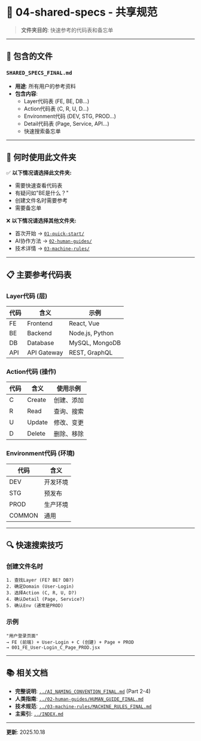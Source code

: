 # 📁 04-shared-specs - 共享规范

> **文件夹目的**: 快速参考的代码表和备忘单

---

## 📄 包含的文件

### `SHARED_SPECS_FINAL.md`
- **用途**: 所有用户的参考资料
- **包含内容**:
  - Layer代码表 (FE, BE, DB...)
  - Action代码表 (C, R, U, D...)
  - Environment代码 (DEV, STG, PROD...)
  - Detail代码表 (Page, Service, API...)
  - 快速搜索备忘单

---

## 🎯 何时使用此文件夹

✅ **以下情况请选择此文件夹:**
- 需要快速查看代码表
- 有疑问如"BE是什么？"
- 创建文件名时需要参考
- 需要备忘单

❌ **以下情况请选择其他文件夹:**
- 首次开始 → [`01-quick-start/`](../01-quick-start/)
- AI协作方法 → [`02-human-guides/`](../02-human-guides/)
- 技术详情 → [`03-machine-rules/`](../03-machine-rules/)

---

## 📋 主要参考代码表

### Layer代码 (层)
| 代码 | 含义 | 示例 |
|------|------|------|
| FE | Frontend | React, Vue |
| BE | Backend | Node.js, Python |
| DB | Database | MySQL, MongoDB |
| API | API Gateway | REST, GraphQL |

### Action代码 (操作)
| 代码 | 含义 | 使用示例 |
|------|------|-----------|
| C | Create | 创建、添加 |
| R | Read | 查询、搜索 |
| U | Update | 修改、变更 |
| D | Delete | 删除、移除 |

### Environment代码 (环境)
| 代码 | 含义 |
|------|------|
| DEV | 开发环境 |
| STG | 预发布 |
| PROD | 生产环境 |
| COMMON | 通用 |

---

## 🔍 快速搜索技巧

### 创建文件名时
```
1. 查找Layer (FE? BE? DB?)
2. 确定Domain (User-Login)
3. 选择Action (C, R, U, D?)
4. 确认Detail (Page, Service?)
5. 确认Env (通常是PROD)
```

### 示例
```
"用户登录页面"
→ FE (前端) + User-Login + C (创建) + Page + PROD
→ 001_FE_User-Login_C_Page_PROD.jsx
```

---

## 📚 相关文档

- **完整说明**: [`../AI_NAMING_CONVENTION_FINAL.md`](../AI_NAMING_CONVENTION_FINAL.md) (Part 2-4)
- **人类指南**: [`../02-human-guides/HUMAN_GUIDE_FINAL.md`](../02-human-guides/HUMAN_GUIDE_FINAL.md)
- **技术规范**: [`../03-machine-rules/MACHINE_RULES_FINAL.md`](../03-machine-rules/MACHINE_RULES_FINAL.md)
- **主索引**: [`../INDEX.md`](../INDEX.md)

---

**更新**: 2025.10.18

